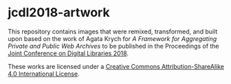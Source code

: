 # jcdl2018-artwork
This repository contains images that were remixed, transformed, and built upon based on the work of Agata Krych for _A Framework for Aggregating Private and Public Web Archives_ to be published in the Proceedings of the [Joint Conference on Digital Libraries 2018](https://2018.jcdl.org/).

These works are licensed under a [Creative Commons Attribution-ShareAlike 4.0 International License](http://creativecommons.org/licenses/by-sa/4.0/).
